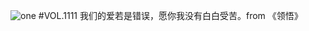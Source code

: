 ![one](http://image.wufazhuce.com/FtIuHOdIoWoGQ5I4IUYGVYRe_2Mt)
#VOL.1111
我们的爱若是错误，愿你我没有白白受苦。from 《领悟》